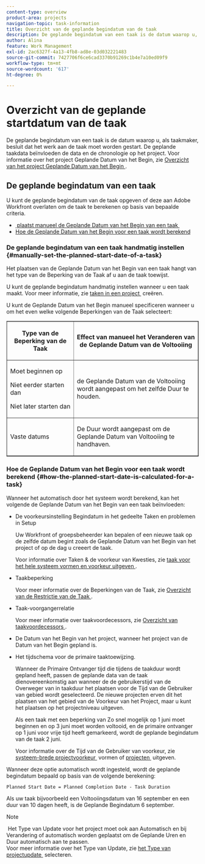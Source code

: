 ```yaml
---
content-type: overview
product-area: projects
navigation-topic: task-information
title: Overzicht van de geplande begindatum van de taak
description: De geplande begindatum van een taak is de datum waarop u, als taakmaker, besluit dat het werk aan de taak moet worden gestart. De geplande taakdata beïnvloeden de data en de chronologie op het project. Voor informatie over het project Geplande Datum van het Begin, zie Overzicht van de geplande Datum van het Begin van het project.
author: Alina
feature: Work Management
exl-id: 2ac6327f-4a13-4fb8-ad8e-03d032221483
source-git-commit: 7427706f6ce6cad3370b91269c1b4e7a10ed09f9
workflow-type: tm+mt
source-wordcount: '617'
ht-degree: 0%

---
```


# Overzicht van de geplande startdatum van de taak

<!-- Audited: 6/2025 -->

De geplande begindatum van een taak is de datum waarop u, als taakmaker, besluit dat het werk aan de taak moet worden gestart. De geplande taakdata beïnvloeden de data en de chronologie op het project. Voor informatie over het project Geplande Datum van het Begin, zie [&#x200B; Overzicht van het project Geplande Datum van het Begin &#x200B;](../../../manage-work/projects/planning-a-project/project-planned-start-date.md).

## De geplande begindatum van een taak

U kunt de geplande begindatum van de taak opgeven of deze aan Adobe Workfront overlaten om de taak te berekenen op basis van bepaalde criteria. 

* [&#x200B; plaatst manueel de Geplande Datum van het Begin van een taak &#x200B;](#manually-set-the-planned-start-date-of-a-task)
* [Hoe de Geplande Datum van het Begin voor een taak wordt berekend](#how-the-planned-start-date-is-calculated-for-a-task)

### De geplande begindatum van een taak handmatig instellen {#manually-set-the-planned-start-date-of-a-task}

Het plaatsen van de Geplande Datum van het Begin van een taak hangt van het type van de Beperking van de Taak af u aan de taak toewijst. 

U kunt de geplande begindatum handmatig instellen wanneer u een taak maakt. Voor meer informatie, zie [&#x200B; taken in een project &#x200B;](../../../manage-work/tasks/create-tasks/create-tasks-in-project.md) creëren.

U kunt de Geplande Datum van het Begin manueel specificeren wanneer u om het even welke volgende Beperkingen van de Taak selecteert: 

<table border="1" cellspacing="15" cellpadding="1"> 
 <col> 
 <col> 
 <thead> 
  <tr> 
   <th> <p><strong> Type van de Beperking van de Taak </strong> </p> </th> 
   <th> <p><strong> Effect van manueel het Veranderen van de Geplande Datum van de Voltooiing </strong> </p> </th> 
  </tr> 
 </thead> 
 <tbody> 
  <tr> 
   <td> <p>Moet beginnen op</p> <p>Niet eerder starten dan</p> <p>Niet later starten dan</p> </td> 
   <td> <p><span class="s1"> de Geplande Datum van de Voltooiing wordt aangepast om het zelfde Duur te houden.</span> </p> </td> 
  </tr> 
  <tr> 
   <td> <p>Vaste datums</p> </td> 
   <td> <p>De Duur wordt aangepast om de Geplande Datum van Voltooiing te handhaven.</p> </td> 
  </tr> 
 </tbody> 
</table>

### Hoe de Geplande Datum van het Begin voor een taak wordt berekend {#how-the-planned-start-date-is-calculated-for-a-task}

Wanneer het automatisch door het systeem wordt berekend, kan het volgende de Geplande Datum van het Begin van een taak beïnvloeden:

* De voorkeursinstelling Begindatum in het gedeelte Taken en problemen in Setup

  Uw Workfront of groepsbeheerder kan bepalen of een nieuwe taak op de zelfde datum begint zoals de Geplande Datum van het Begin van het project of op de dag u creeert de taak.

  Voor informatie over Taken &amp; de voorkeur van Kwesties, zie [&#x200B; taak voor het hele systeem vormen en voorkeur uitgeven &#x200B;](../../../administration-and-setup/set-up-workfront/configure-system-defaults/set-task-issue-preferences.md).

* Taakbeperking

  Voor meer informatie over de Beperkingen van de Taak, zie [&#x200B; Overzicht van de Restrictie van de Taak &#x200B;](../../../manage-work/tasks/task-constraints/task-constraint-overview.md).

* Taak-voorgangerrelatie

  Voor meer informatie over taakvoordecessors, zie [&#x200B; Overzicht van taakvoordecessors &#x200B;](../../../manage-work/tasks/use-prdcssrs/predecessors-overview.md).

* De Datum van het Begin van het project, wanneer het project van de Datum van het Begin gepland is.
* Het tijdschema voor de primaire taaktoewijzing.

  Wanneer de Primaire Ontvanger tijd die tijdens de taakduur wordt gepland heeft, passen de geplande data van de taak dienovereenkomstig aan wanneer de de gebruikerstijd van de Overweger van in taakduur het plaatsen voor de Tijd van de Gebruiker van gebied wordt geselecteerd. De nieuwe projecten erven dit het plaatsen van het gebied van de Voorkeur van het Project, maar u kunt het plaatsen op het projectniveau uitgeven.

  Als een taak met een beperking van Zo snel mogelijk op 1 juni moet beginnen en op 3 juni moet worden voltooid, en de primaire ontvanger op 1 juni voor vrije tijd heeft gemarkeerd, wordt de geplande begindatum van de taak 2 juni.

  Voor informatie over de Tijd van de Gebruiker van voorkeur, zie [&#x200B; systeem-brede projectvoorkeur &#x200B;](../../../administration-and-setup/set-up-workfront/configure-system-defaults/set-project-preferences.md) vormen of [&#x200B; projecten &#x200B;](../../../manage-work/projects/manage-projects/edit-projects.md) uitgeven.

Wanneer deze optie automatisch wordt ingesteld, wordt de geplande begindatum bepaald op basis van de volgende berekening: 

```
Planned Start Date = Planned Completion Date - Task Duration
```

Als uw taak bijvoorbeeld een Voltooiingsdatum van 16 september en een duur van 10 dagen heeft, is de Geplande Begindatum 6 september.

>[!NOTE]
>
> Het Type van Update voor het project moet ook aan Automatisch en bij Verandering of automatisch worden geplaatst om de Geplande Uren en Duur automatisch aan te passen.\
>Voor meer informatie over het Type van Update, zie [&#x200B; het Type van projectupdate &#x200B;](../../../manage-work/projects/manage-projects/select-project-update-type.md) selecteren.
